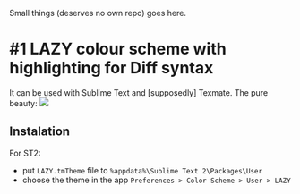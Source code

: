 Small things (deserves no own repo) goes here.

# \#1 LAZY colour scheme with highlighting for Diff syntax
It can be used with Sublime Text and [supposedly] Texmate.
The pure beauty:
[![](http://storage7.static.itmages.ru/i/13/0608/h_1370707407_2730244_fb28f528b6.png)](http://storage7.static.itmages.ru/i/13/0608/h_1370707407_2730244_fb28f528b6.png)

## Instalation
For ST2:
- put `LAZY.tmTheme` file to `%appdata%\Sublime Text 2\Packages\User`
- choose the theme in the app `Preferences > Color Scheme > User > LAZY`